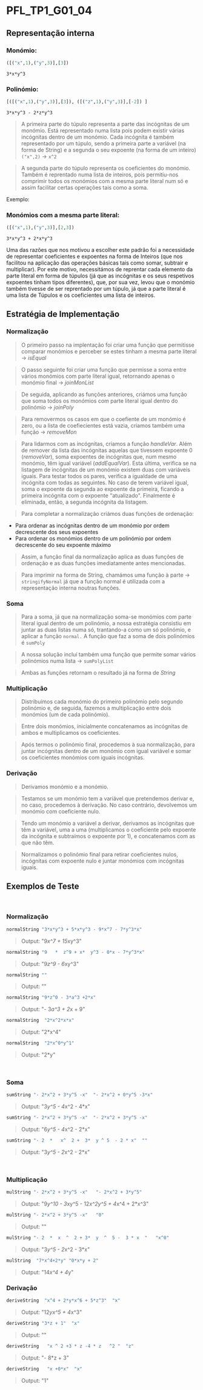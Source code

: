 # PFL_TP1_G01_04

## Representação interna

### Monómio:

``` haskell 
([("x",1),("y",3)],[3])
```
    3*x*y^3 

### Polinómio:

``` haskell 
[([("x",1),("y",3)],[3]), ([("z",1),("y",3)],[-2]) ]
```
    3*x*y^3 - 2*z*y^3


> A primeira parte do túpulo representa a parte das incógnitas de um monómio. Está representado numa lista pois podem existir várias incógnitas dentro de um monómio. Cada incógnita é também representado por um túpulo, sendo a primeira parte a variável (na forma de String) e a segunda o seu expoente (na forma de um inteiro) `("x",2)` -> `x^2`

> A segunda parte do túpulo representa os coeficientes do monómio. Também é reprentado numa lista de inteiros, pois permitiu-nos comprimir todos os monómios com a mesma parte literal num só e assim facilitar certas operações tais como a soma.

Exemplo:
### Monómios com a mesma parte literal:

``` haskell 
([("x",1),("y",3)],[2,3])
```
    3*x*y^3 + 2*x*y^3

Uma das razões que nos motivou a escolher este padrão foi a necessidade de representar coeficientes e expoentes na forma de Inteiros (que nos facilitou na aplicação das operações básicas tais como somar, subtrair e multiplicar). Por este motivo, necessitámos de reprentar cada elemento da parte literal em forma de túpulos (já que as incógnitas e os seus respetivos expoentes tinham tipos diferentes), que, por sua vez, levou que o monómio também tivesse de ser reprentado por um túpulo, já que a parte literal é uma lista de Túpulos e os coeficientes uma lista de inteiros.

## Estratégia de Implementação

### Normalização

> O primeiro passo na implentação foi criar uma função que permitisse comparar monómios e perceber se estes tinham a mesma parte literal -> *isEqual*

> O passo seguinte foi criar uma função que permisse a soma entre vários monómios com parte literal igual, retornando apenas o monómio final -> *joinMonList*

> De seguida, aplicando as funções anteriores, criámos uma função que soma todos os monómios com parte literal igual dentro do polinómio -> *joinPoly*

> Para removermos os casos em que o coefiente de um monómio é zero, ou a lista de coefiecientes está vazia, criamos também uma função -> *removeMon*

> Para lidarmos com as incógnitas, criamos a função *handleVar*. Além de remover da lista das incógnitas aquelas que tivessem expoente 0 (*removeVar*), soma expoentes de incógnitas que, num mesmo monómio, têm igual variável (*addEqualVar*). Esta última, verifica se na listagem de incógnitas de um monómio existem duas com variáveis iguais. Para testar todos os pares, verifica a igualdade de uma incógnita com todas as seguintes. No caso de terem variável igual, soma o expoente da segunda ao expoente da primeira, ficando a primeira incógnita com o expoente "atualizado". Finalmente é eliminada, então, a segunda incógnita da listagem.

> Para completar a normalização criámos duas funções de ordenação:
- Para ordenar as incógnitas dentro de um monómio por ordem decrescente dos seus expoentes
- Para ordenar os monómios dentro de um polinómio por ordem decrescente do seu expoente máximo

> Assim, a função final da normalização aplica as duas funções de ordenação e as duas funções imediatamente antes mencionadas.

> Para imprimir na forma de String, chamámos uma função à parte -> `stringifyNormal` já que a função normal é utilizada com a representação interna noutras funções.

### Soma

>Para a soma, já que na normalização soma-se monómios com parte literal igual dentro de um polinómio, a nossa estratégia consistiu em juntar  as duas listas numa só, trantando-a como um só polinómio, e aplicar a função `normal.` A função que faz a soma de dois polinómios é `sumPoly`

>A nossa solução incluí também uma função que permite somar vários polinómios numa lista -> `sumPolyList`

> Ambas as funções retornam o resultado já na forma de *String*

### Multiplicação

> Distribuímos cada monómio do primeiro polinómio pelo segundo polinómio e, de seguida, fazemos a multiplicação entre dois monómios (um de cada polinómio).

> Entre dois monómios, inicialmente concatenamos as incógnitas de ambos e multiplicamos os coeficientes.

> Após termos o polinómio final, procedemos à sua normalização, para juntar incógnitas dentro de um monómio com igual variável e somar os coeficientes monómios com iguais incógnitas.

### Derivação

> Derivamos monómio e a monómio.

> Testamos se um monómio tem a variável que pretendemos derivar e, no caso, procedemos à derivação. No caso contrário, devolvemos um monómio com coeficiente nulo.

> Tendo um monómio a variável a derivar, derivamos as incógnitas que têm a variável, uma a uma (multiplicamos o coeficiente pelo expoente da incógnita e subtraímos o expoente por 1), e concatenamos com as que não têm.

> Normalizamos o polinómio final para retirar coeficientes nulos, incógnitas com expoente nulo e juntar monómios com incógnitas iguais.

## Exemplos de Teste
<br>

### Normalização

``` haskell 
normalString "3*x*y^3 + 5*x*y^3 - 9*x^7 - 7*y^3*x" 
```
> Output: "9*x^7 + 15*xy^3"
``` haskell 
normalString "9   *  z^9 + x*  y^3 - 0*x - 7*y^3*x"
```
> Output: "9*z^9 - 6*xy^3"
``` haskell 
normalString "" 
```
> Output: ""
``` haskell 
normalString "9*z^0 - 3*a^3 +2*x" 
```
> Output: "- 3*a^3 + 2*x + 9"
``` haskell 
normalString  "2*x^2*x*x"
```
> Output: "2*x^4"
``` haskell 
normalString  "2*x^0*y^1"
```
> Output: "2*y"

<br>

### Soma
``` haskell 
sumString "- 2*x^2 + 3*y^5 -x"  "- 2*x^2 + 0*y^5 -3*x"
```
> Output: "3*y^5 - 4*x^2 - 4*x"
``` haskell 
sumString "- 2*x^2 + 3*y^5 -x"  "- 2*x^2 + 3*y^5 -x"
```
> Output: "6*y^5 - 4*x^2 - 2*x"
``` haskell 
sumString "- 2  *   x^  2 +  3*  y ^ 5  - 2 * x"  ""
```
> Output: "3*y^5 - 2*x^2 - 2*x"

<br>

### Multiplicação
``` haskell 
mulString "- 2*x^2 + 3*y^5 -x"   "- 2*x^2 + 3*y^5"
```
> Output: "9*y^10 - 3*xy^5 - 12*x^2y^5 + 4*x^4 + 2*x^3"
``` haskell 
mulString "- 2*x^2 + 3*y^5 -x"   "0" 
```
> Output: ""
``` haskell 
mulString "- 2  *  x  ^  2 + 3*  y  ^  5 -  3 * x  "   "x^0"
```
> Output: "3*y^5 - 2*x^2 - 3*x"
``` haskell 
mulString  "7*x^4+2*y" "0*x*y + 2"
```
> Output: "14*x^4 + 4*y"

### Derivação
``` haskell 
deriveString  "x^4 + 2*y*x^6 + 5*z^3"  "x"
```
> Output: "12*yx^5 + 4*x^3"
``` haskell 
deriveString "3*z + 1"  "x" 
```
> Output: ""
``` haskell 
deriveString   "x ^ 2 +3 * z -4 * z   ^2 "  "z"
```
> Output: "- 8*z + 3"
``` haskell 
deriveString   "x +0*x"  "x"
```
> Output: "1"
